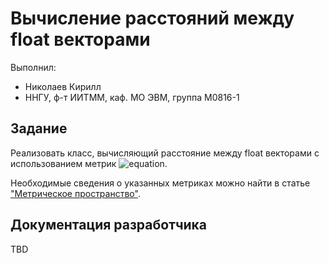 # Вычисление расстояний между float векторами

Выполнил:

* Николаев Кирилл
* ННГУ, ф-т ИИТММ, каф. МО ЭВМ, группа М0816-1

## Задание

Реализовать класс, вычисляющий расстояние между float векторами с использованием метрик ![equation][metric_img].

Необходимые сведения о указанных метриках можно найти в статье ["Метрическое пространство"][metric_wiki].

## Документация разработчика

TBD

[metric_img]: http://www.sciweavers.org/download/Tex2Img_1445345497.jpg
[metric_wiki]: https://ru.wikibooks.org/wiki/%D0%A2%D0%B5%D0%BE%D1%80%D0%B8%D1%8F_%D1%84%D1%83%D0%BD%D0%BA%D1%86%D0%B8%D0%B9_%D0%B4%D0%B5%D0%B9%D1%81%D1%82%D0%B2%D0%B8%D1%82%D0%B5%D0%BB%D1%8C%D0%BD%D0%BE%D0%B3%D0%BE_%D0%BF%D0%B5%D1%80%D0%B5%D0%BC%D0%B5%D0%BD%D0%BD%D0%BE%D0%B3%D0%BE/%D0%9C%D0%B5%D1%82%D1%80%D0%B8%D1%87%D0%B5%D1%81%D0%BA%D0%BE%D0%B5_%D0%BF%D1%80%D0%BE%D1%81%D1%82%D1%80%D0%B0%D0%BD%D1%81%D1%82%D0%B2%D0%BE
